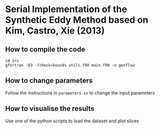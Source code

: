 # Serial Implementation of the Synthetic Eddy Method based on Kim, Castro, Xie (2013)

## How to compile the code
```
cd src
gfortran -O3 -fcheck=bounds utils.f90 main.f90 -o genflow
```

## How to change parameters
Follow the instructions in `parameters.in` to change the input parameters

## How to visualise the results
Use one of the python scripts to load the dataset and plot slices
